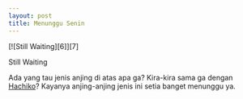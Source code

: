 ```yaml
---
layout: post
title: Menunggu Senin
---
```

<div markdown="1" class="border">
[![Still Waiting][6]][7]

   [6]: http://lh3.ggpht.com/_jwSLTQWHss4/S9O8U6WI2sI/AAAAAAAABJY/GjnEA39M9ZY/DSC_6114_5_tonemapped%5B6%5D.jpg?imgmax=800 (Still Waiting)
   [7]: http://www.flickr.com/photos/fajarnurdiansyah/4446914017/

Still Waiting
</div>

Ada yang tau jenis anjing di atas apa ga? Kira-kira sama ga dengan
[Hachiko][8]? Kayanya anjing-anjing jenis ini setia banget menunggu ya.

   [8]: http://en.wikipedia.org/wiki/Hachik%C5%8D